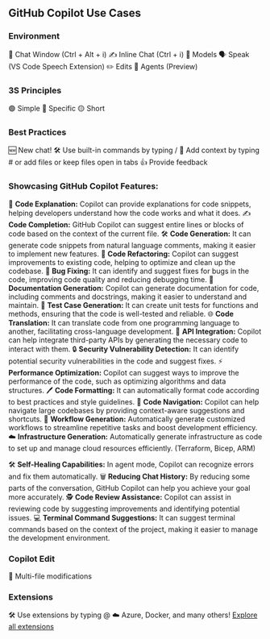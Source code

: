 ## GitHub Copilot Use Cases

### Environment
💬 Chat Window (Ctrl + Alt + i)
✍️ Inline Chat (Ctrl + i)
🧠 Models
🗣️ Speak (VS Code Speech Extension)
✏️ Edits
🤖 Agents (Preview)

### 3S Principles
🟢 Simple
🔵 Specific
🟡 Short

### Best Practices
🆕 New chat!
🛠️ Use built-in commands by typing /
📝 Add context by typing # or add files or keep files open in tabs
👍 Provide feedback

### Showcasing GitHub Copilot Features:
📝 **Code Explanation:** Copilot can provide explanations for code snippets, helping developers understand how the code works and what it does.
✍️ **Code Completion:** GitHub Copilot can suggest entire lines or blocks of code based on the context of the current file.
🛠️ **Code Generation:** It can generate code snippets from natural language comments, making it easier to implement new features.
🔄 **Code Refactoring:** Copilot can suggest improvements to existing code, helping to optimize and clean up the codebase.
🐞 **Bug Fixing:** It can identify and suggest fixes for bugs in the code, improving code quality and reducing debugging time.
📄 **Documentation Generation:** Copilot can generate documentation for code, including comments and docstrings, making it easier to understand and maintain.
🧪 **Test Case Generation:** It can create unit tests for functions and methods, ensuring that the code is well-tested and reliable.
🌐 **Code Translation:** It can translate code from one programming language to another, facilitating cross-language development.
🔌 **API Integration:** Copilot can help integrate third-party APIs by generating the necessary code to interact with them.
🔒 **Security Vulnerability Detection:** It can identify potential security vulnerabilities in the code and suggest fixes.
⚡ **Performance Optimization:** Copilot can suggest ways to improve the performance of the code, such as optimizing algorithms and data structures.
🖊️ **Code Formatting:** It can automatically format code according to best practices and style guidelines.
🧭 **Code Navigation:** Copilot can help navigate large codebases by providing context-aware suggestions and shortcuts.
🔄 **Workflow Generation:** Automatically generate customized workflows to streamline repetitive tasks and boost development efficiency.
☁️ **Infrastructure Generation:** Automatically generate infrastructure as code to set up and manage cloud resources efficiently. (Terraform, Bicep, ARM)

🛠️ **Self-Healing Capabilities:** In agent mode, Copilot can recognize errors and fix them automatically.
🗑️ **Reducing Chat History:** By reducing some parts of the conversation, GitHub Copilot can help you achieve your goal more accurately.
🕵️ **Code Review Assistance:** Copilot can assist in reviewing code by suggesting improvements and identifying potential issues.
💻 **Terminal Command Suggestions:** It can suggest terminal commands based on the context of the project, making it easier to manage the development environment.

### Copilot Edit
📝 Multi-file modifications

### Extensions
🛠️ Use extensions by typing @
☁️ Azure, Docker, and many others!
[Explore all extensions](https://github.com/marketplace?type=apps&copilot_app=true)